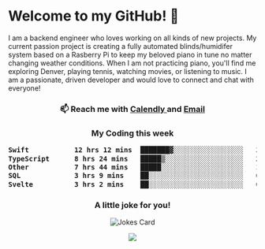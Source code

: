 <h1> Welcome to my GitHub! 👋 </h1>


  I am a backend engineer who loves working on all kinds of new projects. My current passion project is creating a fully automated blinds/humidifer system based on a Rasberry Pi to keep my beloved piano in tune no matter changing weather conditions. When I am not practicing piano, you'll find me exploring Denver, playing tennis, watching movies, or listening to music. I am a passionate, driven developer and would love to connect and chat with everyone!

<h3 align = "center"> 📫 Reach me with <a href = "https://calendly.com/msbrandt00/30min"> Calendly </a> and <a href="mailto:msbrandt00@gmail.com">Email</a> 
 </h3>


 
<div align = "center"
[![Anurag's GitHub stats](https://github-readme-stats.vercel.app/api?username=mbrandt00)](https://github.com/anuraghazra/github-readme-stats)
          </div>
<h3 align="center">
  My Coding this week
<!--START_SECTION:waka-->

```txt
Swift           12 hrs 12 mins  ███████▓░░░░░░░░░░░░░░░░░   31.28 %
TypeScript      8 hrs 24 mins   █████▒░░░░░░░░░░░░░░░░░░░   21.54 %
Other           7 hrs 44 mins   █████░░░░░░░░░░░░░░░░░░░░   19.82 %
SQL             3 hrs 9 mins    ██░░░░░░░░░░░░░░░░░░░░░░░   08.11 %
Svelte          3 hrs 2 mins    ██░░░░░░░░░░░░░░░░░░░░░░░   07.78 %
```

<!--END_SECTION:waka-->

### A little joke for you!

![Jokes Card](https://readme-jokes.vercel.app/api?hideBorder)

<a href="https://www.linkedin.com/in/mbrandt00/"><img src="https://img.shields.io/badge/linkedin-%230077B5.svg?&style=for-the-badge&logo=linkedin&logoColor=white" /></a>
